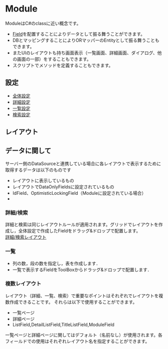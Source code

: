 # Module
ModuleはC#のclassに近い概念です。
- [Field](field.md)を配置することによりデータとして振る舞うことができます。
- DBとマッピングすることによりORマッパーのEntityとして振る舞うこともできます。
- またUIのレイアウトも持ち画面表示（一覧画面、詳細画面、ダイアログ、他の画面の一部）をすることもできます。
- スクリプトでメソッドを定義することもできます。

## 設定
- [全体設定](module_general.md)
- [詳細設定](module_detail.md)
- [一覧設定](module_list.md)
- [検索設定](module_search.md)

## レイアウト

## データに関して
サーバー側のDataSourceと連携している場合に各レイアウトで表示するために取得するデータは以下のものです
- レイアウトに表示しているもの
- レイアウトでDataOnlyFieldsに設定されているもの
- IdField、OptimisticLockingField（Moduleに設定されている場合）
- 
### 詳細/検索
詳細と検索は同じレイアウトルールが適用されます。グリッドでレイアウトを作成し，全体設定で作成したFieldをドラッグ&ドロップで配置します。
<br>[詳細/検索レイアウト](layout.md)

### 一覧
- 列の数，段の数を指定し，表を作成します．
- 一覧で表示するFieldをToolBoxからドラッグ&ドロップで配置します．

### 複数レイアウト
レイアウト（詳細、一覧、検索）で重要なポイントはそれぞれでレイアウトを複数作成できることです。
それらは以下で使用することができます。
- 一覧ページ
- 詳細ページ
- ListField,DetailListField,TitleListField,ModuleField

一覧ページと詳細ページに関してはデフォルト（名前なし）が使用されます。各フィールドでの使用はそれぞれレイアウト名を指定することができます。
